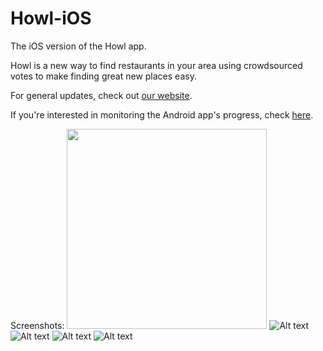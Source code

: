 Howl-iOS
========

The iOS version of the Howl app.

Howl is a new way to find restaurants in your area using crowdsourced votes to
make finding great new places easy.

For general updates, check out <a href="http://nodejs-discoverhowl.rhcloud.com/">our website</a>.

If you're interested in monitoring the Android app's progress, check <a href="https://github.com/allensuner/howl-android-repo">here</a>.

Screenshots:
<img src="/Screenshots/1.jpg" style="width: 320px;"/>
![Alt text](/Screenshots/1.jpg)
![Alt text](/Screenshots/2.jpg)
![Alt text](/Screenshots/3.jpg)
![Alt text](/Screenshots/4.jpg)
